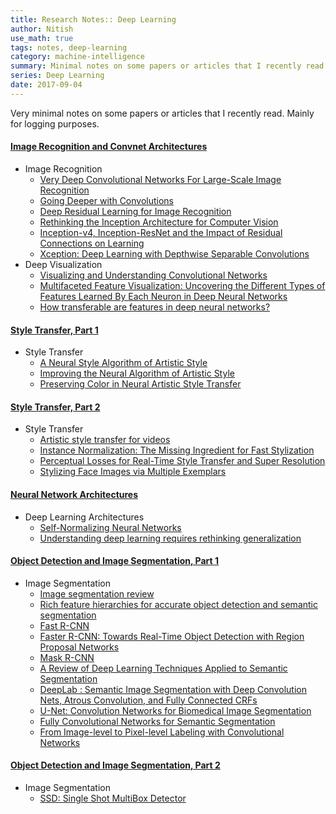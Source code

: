 ```yaml
---
title: Research Notes:: Deep Learning
author: Nitish
use_math: true
tags: notes, deep-learning
category: machine-intelligence
summary: Minimal notes on some papers or articles that I recently read. Mainly for logging.
series: Deep Learning
date: 2017-09-04
---
```


Very minimal notes on some papers or articles that I recently read. Mainly for logging purposes.

#### [Image Recognition and Convnet Architectures]({filename}research-ml-1.md)
* Image Recognition
    * [Very Deep Convolutional Networks For Large-Scale Image Recognition]({filename}research-ml-1.md#vgg1)
    * [Going Deeper with Convolutions]({filename}research-ml-1.md#inception1)
    * [Deep Residual Learning for Image Recognition]({filename}research-ml-1.md#resnet1)
    * [Rethinking the Inception Architecture for Computer Vision]({filename}research-ml-1.md#inception2)
    * [Inception-v4, Inception-ResNet and the Impact of Residual Connections on Learning]({filename}research-ml-1.md#inception4)
    * [Xception: Deep Learning with Depthwise Separable Convolutions]({filename}research-ml-1.md#xception)
* Deep Visualization
    * [Visualizing and Understanding Convolutional Networks]({filename}research-ml-1.md#vis1)
    * [Multifaceted Feature Visualization: Uncovering the Different Types of Features Learned By Each Neuron in Deep Neural Networks]({filename}research-ml-1.md#vis2)
    * [How transferable are features in deep neural networks?]({filename}research-ml-1.md#transfer1)

#### [Style Transfer, Part 1]({filename}research-ml-2.md)
* Style Transfer
    * [A Neural Style Algorithm of Artistic Style]({filename}research-ml-2.md#style1)
    * [Improving the Neural Algorithm of Artistic Style]({filename}research-ml-2.md#style2)
    * [Preserving Color in Neural Artistic Style Transfer]({filename}research-ml-2.md#style3)

#### [Style Transfer, Part 2]({filename}research-ml-3.md)
* Style Transfer
    * [Artistic style transfer for videos]({filename}research-ml-3.md#stylevideo1)
    * [Instance Normalization: The Missing Ingredient for Fast Stylization]({filename}research-ml-3.md#faststyle1)
    * [Perceptual Losses for Real-Time Style Transfer and Super Resolution]({filename}research-ml-3.md#style3)
    * [Stylizing Face Images via Multiple Exemplars]({filename}research-ml-3.md#styleface)

#### [Neural Network Architectures]({filename}research-ml-4.md)
* Deep Learning Architectures
    * [Self-Normalizing Neural Networks]({filename}research-ml-4.md#selfnorm1)
    * [Understanding deep learning requires rethinking generalization]({filename}research-ml-4.md#generalize1)

#### [Object Detection and Image Segmentation, Part 1]({filename}research-ml-5.md)
* Image Segmentation
    * [Image segmentation review]({filename}research-ml-5.md#review1)
    * [Rich feature hierarchies for accurate object detection and semantic segmentation]({filename}research-ml-5.md#rcnn1)
    * [Fast R-CNN]({filename}research-ml-5.md#fastrcnn)
    * [Faster R-CNN: Towards Real-Time Object Detection with Region Proposal Networks]({filename}research-ml-5.md#fasterrcnn)
    * [Mask R-CNN]({filename}research-ml-5.md#maskrcnn)
    * [A Review of Deep Learning Techniques Applied to Semantic Segmentation]({filename}research-ml-5.md#review2)
    * [DeepLab : Semantic Image Segmentation with Deep Convolution Nets, Atrous Convolution, and Fully Connected CRFs]({filename}research-ml-5.md#deeplab)
    * [U-Net: Convolution Networks for Biomedical Image Segmentation]({filename}research-ml-5.md#unet)
    * [Fully Convolutional Networks for Semantic Segmentation]({filename}research-ml-5.md#fcnn1)
    * [From Image-level to Pixel-level Labeling with Convolutional Networks]({filename}research-ml-5.md#pixcnn)

#### [Object Detection and Image Segmentation, Part 2]({filename}research-ml-6.md)
* Image Segmentation
    * [SSD: Single Shot MultiBox Detector]({filename}research-ml-6.md#ssd1)

